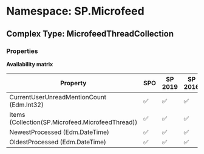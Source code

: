 # Namespace: SP.Microfeed

## Complex Type: MicrofeedThreadCollection

### Properties

**Availability matrix**

Property | SPO | SP 2019 | SP 2016 | SP 2013
----------|-----|---------|---------|--------
CurrentUserUnreadMentionCount (Edm.Int32) | ✅ | ✅ | ✅ | ✅
Items (Collection(SP.Microfeed.MicrofeedThread)) | ✅ | ✅ | ✅ | ✅
NewestProcessed (Edm.DateTime) | ✅ | ✅ | ✅ | ✅
OldestProcessed (Edm.DateTime) | ✅ | ✅ | ✅ | ✅
